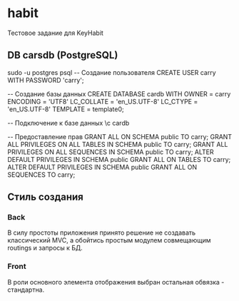 # habit

Тестовое задание для KeyHabit

## DB carsdb (PostgreSQL)

sudo -u postgres psql
-- Создание пользователя
CREATE USER carry WITH PASSWORD 'carry';

-- Создание базы данных
CREATE DATABASE cardb
WITH
OWNER = carry
ENCODING = 'UTF8'
LC_COLLATE = 'en_US.UTF-8'
LC_CTYPE = 'en_US.UTF-8'
TEMPLATE = template0;

-- Подключение к базе данных
\c cardb

-- Предоставление прав
GRANT ALL ON SCHEMA public TO carry;
GRANT ALL PRIVILEGES ON ALL TABLES IN SCHEMA public TO carry;
GRANT ALL PRIVILEGES ON ALL SEQUENCES IN SCHEMA public TO carry;
ALTER DEFAULT PRIVILEGES IN SCHEMA public GRANT ALL ON TABLES TO carry;
ALTER DEFAULT PRIVILEGES IN SCHEMA public GRANT ALL ON SEQUENCES TO carry;


## Стиль создания
### Back
В силу простоты приложения принято решение не создавать классический MVC,
а обойтись простым модулем совмещающим routings и запросы к БД.

### Front
В роли основного элемента отображения выбран <table>
остальная обвязка - стандартна.
